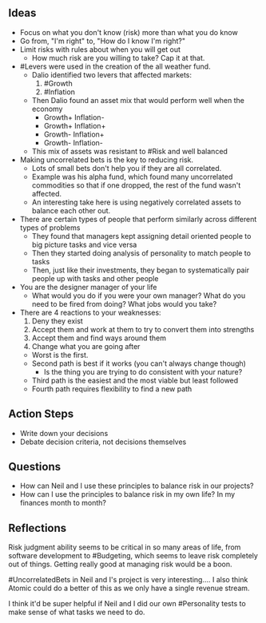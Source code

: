 ## Ideas

- Focus on what you don't know (risk) more than what you do know
- Go from, "I'm right" to, "How do I know I'm right?"
- Limit risks with rules about when you will get out
	- How much risk are you willing to take? Cap it at that.
- #Levers were used in the creation of the all weather fund. 
	- Dalio identified two levers that affected markets:
		1. #Growth
		2. #Inflation
	- Then Dalio found an asset mix that would perform well when the economy
		- Growth+ Inflation-
		- Growth+ Inflation+
		- Growth- Inflation+
		- Growth- Inflation-
	- This mix of assets was resistant to #Risk and well balanced
- Making uncorrelated bets is the key to reducing risk. 
	- Lots of small bets don't help you if they are all correlated. 
	- Example was his alpha fund, which found many uncorrelated commodities so that if one dropped, the rest of the fund wasn't affected. 
	- An interesting take here is using negatively correlated assets to balance each other out. 
- There are certain types of people that perform similarly across different types of problems
	- They found that managers kept assigning detail oriented people to big picture tasks and vice versa
	- Then they started doing analysis of personality to match people to tasks
	- Then, just like their investments, they began to systematically pair people up with tasks and other people
- You are the designer manager of your life
	- What would you do if you were your own manager? What do you need to be fired from doing? What jobs would you take?
- There are 4 reactions to your weaknesses:
	1. Deny they exist
	2. Accept them and work at them to try to convert them into strengths
	3. Accept them and find ways around them
	4. Change what you are going after
	- Worst is the first. 
	- Second path is best if it works (you can't always change though)
		- Is the thing you are trying to do consistent with your nature?
	- Third path is the easiest and the most viable but least followed
	- Fourth path requires flexibility to find a new path


## Action Steps
- Write down your decisions
- Debate decision criteria, not decisions themselves


## Questions
- How can Neil and I use these principles to balance risk in our projects?
- How can I use the principles to balance risk in my own life? In my finances month to month?

## Reflections
Risk judgment ability seems to be critical in so many areas of life, from software development to #Budgeting, which seems to leave risk completely out of things. Getting really good at managing risk would be a boon. 

#UncorrelatedBets in Neil and I's project is very interesting.... I also think Atomic could do a better of this as we only have a single revenue stream. 

I think it'd be super helpful if Neil and I did our own #Personality tests to make sense of what tasks we need to do. 